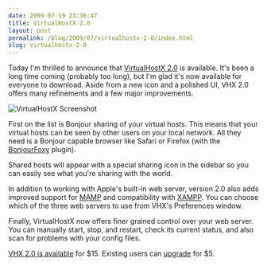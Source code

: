 ```yaml
---
date: 2009-07-19 23:36:47
title: VirtualHostX 2.0
layout: post
permalink: /blog/2009/07/virtualhostx-2-0/index.html
slug: virtualhostx-2-0
---
```

Today I'm thrilled to announce that [VirtualHostX 2.0](http://clickontyler.com/virtualhostx/) is available. It's been a long time coming (probably too long), but I'm glad it's now available for everyone to download. Aside from a new icon and a polished UI, VHX 2.0 offers many refinements and a few major improvements.

![VirtualHostX Screenshot](http://cdn.tyler.fm/blog/blogss1.png)

First on the list is Bonjour sharing of your virtual hosts. This means that your virtual hosts can be seen by other users on your local network. All they need is a Bonjour capable browser like Safari or Firefox (with the [BonjourFoxy](http://andrew.tj.id.au/projects/bonjourfoxy/) plugin).

Shared hosts will appear with a special sharing icon in the sidebar so you can easily see what you're sharing with the world.

In addition to working with Apple's built-in web server, version 2.0 also adds improved support for [MAMP](http://www.mamp.info/) and compatibility with [XAMPP](http://www.apachefriends.org/en/xampp.html). You can choose which of the three web servers to use from VHX's Preferences window.

Finally, VirtualHostX now offers finer grained control over your web server. You can manually start, stop, and restart, check its current status, and also scan for problems with your config files.

[VHX 2.0 is available](http://clickontyler.com/virtualhostx/) for $15. Existing users can [upgrade](http://clickontyler.com/virtualhostx/upgrade/) for $5.